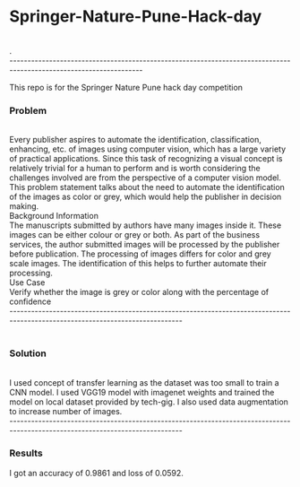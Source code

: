 <h1>Springer-Nature-Pune-Hack-day</h1><br>.<br>
-------------------------------------------------------------------------------------------------------------------

This repo is for the Springer Nature Pune hack day competition
<h3>Problem</h3>
<br>
Every publisher aspires to automate the identification, classification, enhancing, etc. of images using computer vision, which has a large variety of practical applications. Since this task of recognizing a visual concept is relatively trivial for a human to perform and is worth considering the challenges involved are from the perspective of a computer vision model. This problem statement talks about the need to automate the identification of the images as color or grey, which would help the publisher in decision making.
<br>
Background Information
<br>
The manuscripts submitted by authors have many images inside it. These images can be either colour or grey or both. As part of the business services, the author submitted images will be processed by the publisher before publication. The processing of images differs for color and grey scale images. The identification of this helps to further automate their processing.
<br>
Use Case
<br>
Verify whether the image is grey or color along with the percentage of confidence
<br>
------------------------------------------------------------------------------------------------------------------------------
<br><br>
<h3>Solution</h3>
<br>
I used concept of transfer learning as the dataset was too small to train a CNN model. I used VGG19 model with imagenet weights and trained the model on local dataset provided by tech-gig. I also used data augmentation to increase number of images.
<br>
------------------------------------------------------------------------------------------------------------------------------
<br>
<h3>Results</h3>
I got an accuracy of 0.9861 and loss of 0.0592.


